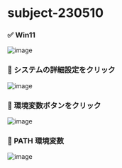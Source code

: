 # subject-230510 

### ✅ Win11
![image](https://github.com/winofsql/subject-230510/assets/1501327/cc176315-b537-470c-a956-df4280c57061)

### 🔴 システムの詳細設定をクリック
![image](https://github.com/winofsql/subject-230510/assets/1501327/e33a2f85-01ad-411a-8697-2c1513b1f836)

### 🔵 環境変数ボタンをクリック
![image](https://github.com/winofsql/subject-230510/assets/1501327/ddd5c52c-e24e-4f72-a75a-c4cb040e2d5b)

### 🔶 PATH 環境変数
![image](https://github.com/winofsql/subject-230510/assets/1501327/3a8b6d06-12a1-4cf1-8a55-e56d61d778e9)

